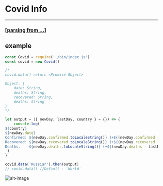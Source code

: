 # Covid Info
---

### [[parsing from ...](https://github.com/pomber/covid19)]

## example

```javascript
const Covid = require('./bin/index.js')
const covid = new Covid()

/*
covid.data() return <Promise Object>

Object: {
	date: String,
	deaths: String,
	recovered: String,
	deaths: String
}
*/

let output = ({ newDay, lastDay, country } = {}) => {
	console.log(`
${country}
${newDay.date}
Confirmed: ${newDay.confirmed.toLocaleString()} (+${(newDay.confirmed - lastDay.confirmed).toLocaleString()})
Recovered: ${newDay.recovered.toLocaleString()} (+${(newDay.recovered - lastDay.recovered).toLocaleString()})
Deaths:    ${newDay.deaths.toLocaleString()} (+${(newDay.deaths - lastDay.deaths).toLocaleString()})
`)
}

covid.data('Russian').then(output)
// covid.data() //Default - 'World'
```
![alt-image](https://media.discordapp.net/attachments/615884194740043797/705847161169903616/unknown.png)
